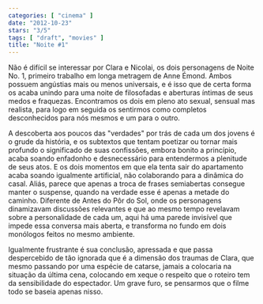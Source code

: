 ```yaml
---
categories: [ "cinema" ]
date: "2012-10-23"
stars: "3/5"
tags: [ "draft", "movies" ]
title: "Noite #1"
---
```

Não é difícil se interessar por Clara e Nicolai, os dois personagens de
Noite No. 1, primeiro trabalho em longa metragem de Anne Émond. Ambos
possuem angústias mais ou menos universais, e é isso que de certa
forma os acaba unindo para uma noite de filosofadas e aberturas íntimas
de seus medos e fraquezas. Encontramos os dois em pleno ato sexual,
sensual mas realista, para logo em seguida os sentirmos como completos
desconhecidos para nós mesmos e um para o outro.

A descoberta aos poucos das "verdades" por trás de cada um dos jovens é
o grude da história, e os subtextos que tentam poetizar ou tornar mais
profundo o significado de suas confissões, embora bonito a princípio,
acaba soando enfadonho e desnecessário para entendermos a plenitude
de seus atos. E os dois momentos em que ela tenta sair do apartamento
acaba soando igualmente artificial, não colaborando para a dinâmica
do casal. Aliás, parece que apenas a troca de frases semiabertas
consegue manter o suspense, quando na verdade esse é apenas a metade
do caminho. Diferente de Antes do Pôr do Sol, onde os personagens
dinamizavam discussões relevantes e que ao mesmo tempo revelavam sobre
a personalidade de cada um, aqui há uma parede invisível que impede
essa conversa mais aberta, e transforma no fundo em dois monólogos
feitos no mesmo ambiente.

Igualmente frustrante é sua conclusão, apressada e que passa
despercebido de tão ignorada que é a dimensão dos traumas de Clara,
que mesmo passando por uma espécie de catarse, jamais a colocaria na
situação da última cena, colocando em xeque o respeito que o roteiro
tem da sensibilidade do espectador. Um grave furo, se pensarmos que o
filme todo se baseia apenas nisso.

